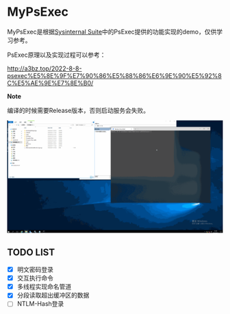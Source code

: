# MyPsExec

MyPsExec是根据[Sysinternal Suite](https://docs.microsoft.com/en-us/sysinternals/downloads/sysinternals-suite)中的PsExec提供的功能实现的demo，仅供学习参考。

PsExec原理以及实现过程可以参考：

http://a3bz.top/2022-8-8-psexec%E5%8E%9F%E7%90%86%E5%88%86%E6%9E%90%E5%92%8C%E5%AE%9E%E7%8E%B0/

**Note**

编译的时候需要Release版本，否则启动服务会失败。

![](display.gif)

## TODO LIST

- [x] 明文密码登录
- [x] 交互执行命令
- [x] 多线程实现命名管道
- [x] 分段读取超出缓冲区的数据
- [ ] NTLM-Hash登录
